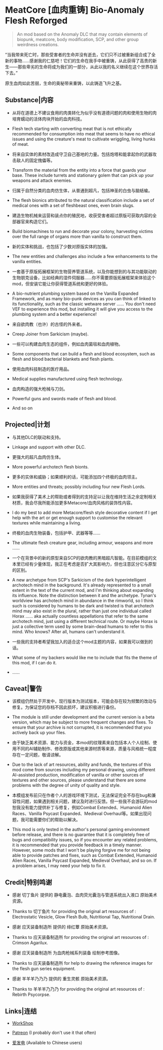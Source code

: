 # MeatCore [血肉重铸] Bio-Anomaly Flesh Reforged

> An mod based on the Anomaly DLC that may contain elements of biopunk, meatcore, body modification, SCP, and other group weirdness creations.

“当我带来死亡时，那些受害者的生命并没有逝去，它们只不过被重新组合成了全新的事物……感谢我的仁慈吧！它们的生命在我手中被重铸，从此获得了高贵的新生——那些卑劣的生命将成为我们的一部分，从此以我的名义继续在这个世界存活下去。”

原生血肉如此苦弱，生命的奥秘带来重铸，以此铸造飞升之基。

## Substance|内容

 - 从将在道德上不建议食用的肉类转化为似乎没有道德问题的肉和使用生物的肉培育蠕动的活体肉块开始的血肉科技。
 - Flesh tech starting with converting meat that is not ethically recommended for consumption into meat that seems to have no ethical issues and using the creature's meat to cultivate wriggling, living hunks of meat.

 - 将来自实体的素材改造成守卫自己基地的力量。包括炮塔和能拿起你的武器攻击敌人的固定傀儡等。
 - Transform the material from the entity into a force that guards your base. These include turrets and stationary golem that can pick up your weapons and attack enemies.

 - 归属于自然分类的血肉仿生体，从普通到超凡，包括神圣的白虫与脑蛞蝓。
 - The flesh bionics attributed to the natural classification include a set of medical ones with a set of fleshbeast ones, even brain slugs.

 - 建造生物机械来运营和装点你的殖民地，收获受害者超过原版可获取内容的全部器官来构造它们。
 - Build biomachines to run and decorate your colony, harvesting victims over the full range of organs more than vanilla to construct them.

 - 新的实体和挑战，也包括了少数对原版实体的加强。
 - The new entities and challenges also include a few enhancements to the vanilla entities.

 - 一套基于原版拓展框架的生物营养管道系统，以及你能想到的与其功能联动的生物朋克设备，比如经典的湿件伺服器……你不需要原版拓展框架来体验这个mod，但安装它能让你获得管道系统和更好的体验。
 - A bio-nutrient plumbing system based on the Vanilla Expanded Framework, and as many bio-punk devices as you can think of linked to its functionality, such as the classic wetware server ...... You don't need VEF to experience this mod, but installing it will give you access to the plumbing system and a better experience!

 - 来自欲肉教（也许）的古怪的外来者。
 - Creep Joiner from Sarkicism (maybe).

 -  一些可以构建血肉生态的组件，例如血肉菌毯和血肉植物。
 -  Some components that can build a flesh and blood ecosystem, such as flesh and blood bacterial blankets and flesh plants.

 -  使用血肉科技制造的医疗用品。
 -  Medical supplies manufactured using flesh technology.

 -  血肉构造的强大枪械与刀剑。
 -  Powerful guns and swords made of flesh and blood.

 - And so on

## Projected|计划

 - 与其他DLC的联动和支持。
 - Linkage and support with other DLC.

 - 更强大的超凡血肉仿生体。
 - More powerful archotech flesh bionts.

 - 更多的实体和威胁；如果顺利的话，可能添加四个终极的血肉领主。
 - More entities and threats; possibly including four new Flesh Lords.

 - 如果我获得了美术上的帮助或者得到的支持足以让我在维持生活之余定制相关材质，我会尽我所能添加更多Metacore/血肉风格的装饰性内容。
 - l do my best to add more Metacore/flesh style decorative content if I get help with the art or get enough support to customise the relevant textures while maintaining a living.

 - 终极的血肉生物装备，包括护甲、武器等等……
 - The ultimate flesh creature gear, including armour, weapons and more ......

 - 一个在背景中的新的原型来自SCP的欲肉教的黑暗超凡智能。在目前模组的文本里已经有少量体现，我正在考虑是否扩大其影响力，但也注意区分它与原型的区别。
 - A new archetype from SCP's Sarkicism of the dark hyperintelligent archotech mind in the background. It's already represented to a small extent in the text of the current mod, and I'm thinking about expanding its influence. Note the distinction between it and the archetype. Tynan's worldview has archotech mind in abundance in the rimworld, so I think such is considered by humans to be dark and twisted is that archotech mind may also exist in the plural, rather than just one individual called Horax ...... aka actually countless appellations that refer to the same archotech mind, just using a different technical route. Or maybe Horax is just a collective term used by some brain-dead humans to refer to this mind. Who knows? After all, humans can't understand it.

 - 一些我的支持者希望我加入的适合这个mod主题的内容，如果我可以做到的话。
 - What some of my backers would like me to include that fits the theme of this mod, if I can do it.

 - ......

## Caveat|警告

 - 该模组仍然处于开发中，现行版本为测试版本，可能会存在较为频繁的改动与修复。为保证您的存档不因此损坏，建议积极进行备份。
 - The module is still under development and the current version is a beta version, which may be subject to more frequent changes and fixes. To ensure that your archive is not corrupted, it is recommended that you actively back up your files.

 - 由于缺乏美术资源、能力与资金，本mod的纹理素来自包括本人个人绘制、使用不同的AI辅助制作、修改原版或其他来源材质等来源，质量与风格统一程度存在一定问题，敬请谅解。
 - Due to the lack of art resources, ability and funds, the textures of this mod come from sources including my personal drawing, using different AI-assisted production, modification of vanilla or other sources of textures and other sources, please understand that there are some problems with the degree of unity of quality and style.

 - 本模组发布前只在作者个人的游戏环境下测试，无法保证完全不存在bug和兼容性问题，如果遇到相关问题，建议及时进行反馈。但一些我不会游玩的mod恕我没有能力提供补丁与修复，例如Combat Extended、Humanoid Alien Races、Vanilla Psycast Expanded、Medieval Overhaul等。如果出现问题，我可能需要你们的帮助以解决。
 - This mod is only tested in the author's personal gaming environment before release, and there is no guarantee that it is completely free of bugs and compatibility issues, so if you encounter any related problems, it is recommended that you provide feedback in a timely manner. However, some mods that I won't be playing forgive me for not being able to provide patches and fixes, such as Combat Extended, Humanoid Alien Races, Vanilla Psycast Expanded, Medieval Overhaul, and so on. If a problem arises, I may need your help to fix it.

## Credit|特别鸣谢

 - 感谢 切丁鱼片 提供的 静电囊泡、血肉荧光囊泡与管道系统出入液口 原始美术资源。
 - Thanks to 切丁鱼片 for providing the original art resources of : Electrostatic Vesicle, Glow Flesh Bulb, Nutritional Tap, Nutritional Drain.

 - 感谢 应天装备制造所 提供的 绯红蕈 原始美术资源。
 - Thanks to 应天装备制造所 for providing the original art resources of : Crimson Agarilux.

 - 感谢 应天装备制造所 为血肉枪械系列装备 绘制参考图像。
 - Thanks to 应天装备制造所 for help to drawing the reference images for the flesh gun series equipment.

 - 感谢 羊羊羊乃乃乃 提供的 重生灵骸 原始美术资源。
 - Thanks to 羊羊羊乃乃乃 for providing the original art resources of : Rebirth Psycorpse.

## Links|连结

 - [WorkShop](https://steamcommunity.com/sharedfiles/filedetails/?id=3370644015)

 - [Patreon](https://patreon.com/shiqiluna) (I probably don't use it that often)

 - [爱发电]( https://afdian.com/a/shiqiluna) (Available to Chinese users)